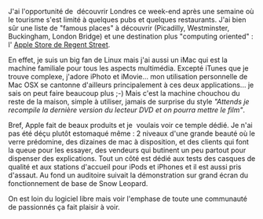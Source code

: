 <!-- title: Apple Store, London -->
<!-- category: Humeur -->

J'ai l'opportunité de  découvrir Londres ce week-end après une semaine où
le tourisme s'est limité à quelques pubs et quelques restaurants. <!-- more -->J'ai bien
sûr une liste de "famous places" à découvrir (Picadilly, Westminster,
Buckingham, London Bridge) et une destination plus "computing oriented" : l'
[Apple Store de Regent Street](http://www.apple.com/uk/retail/regentstreet/).

En effet, je suis un big fan de Linux mais j'ai aussi un iMac qui est la machine
familiale pour tous les aspects multimédia. Excepté iTunes que je trouve
complexe, j'adore iPhoto et iMovie... mon utilisation personnelle de Mac OSX se
cantonne d'ailleurs principalement à ces deux applications... je sais on peut
faire beaucoup plus ;-) Mais c'est la machine chouchou du reste de la maison,
simple à utiliser, jamais de surprise du style *"Attends je recompile la
dernière version du lecteur DVD et on pourra mettre le film"*.

Bref, Apple fait de beaux produits et je  voulais voir ce temple dédié. Je
n'ai pas été déçu plutôt estomaqué même : 2 niveaux d'une grande beauté
où le verre prédomine, des dizaines de mac à disposition, et des clients qui
font la queue pour les essayer, des vendeurs qui butinent un peu partout pour
dispenser des explications. Tout un côté est dédié aux tests des casques de
qualité et aux stations d'accueil pour iPods et iPhones et il est aussi pris
d'assaut. Au fond un auditoire suivait la démonstration sur grand écran du
fonctionnement de base de Snow Leopard.

On est loin du logiciel libre mais voir l'emphase de toute une communauté de
passionnés ça fait plaisir à voir.
